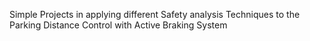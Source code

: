 Simple Projects in applying different Safety analysis Techniques to the Parking Distance Control with Active Braking System
